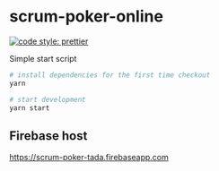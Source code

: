# scrum-poker-online

[![code style: prettier](https://img.shields.io/badge/code_style-prettier-ff69b4.svg?style=flat-square)](https://github.com/prettier/prettier)

Simple start script

```sh
# install dependencies for the first time checkout
yarn

# start development
yarn start
```

## Firebase host

https://scrum-poker-tada.firebaseapp.com
